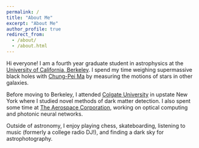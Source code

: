 ```yaml
---
permalink: /
title: "About Me"
excerpt: "About Me"
author_profile: true
redirect_from: 
  - /about/
  - /about.html
---
```



Hi everyone! I am a fourth year graduate student in astrophysics at the [University of California, Berkeley](https://astro.berkeley.edu/). I spend my time weighing supermassive black holes with [Chung-Pei Ma](https://w.astro.berkeley.edu/~cpma/) by measuring the motions of stars in other galaxies. 

Before moving to Berkeley, I attended [Colgate University](https://observatory.colgate.edu/) in upstate New York where I studied novel methods of dark matter detection. I also spent some time at [The Aerospace Corporation](https://aerospace.org/), working on optical computing and photonic neural networks. 

Outside of astronomy, I enjoy playing chess, skateboarding, listening to music (formerly a college radio DJ!), and finding a dark sky for astrophotography. 